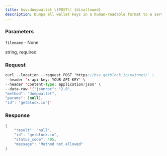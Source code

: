 ```yaml
---
title: bsv:dumpwallet \[POST\] {disallowed}
description: Dumps all wallet keys in a human-readable format to a server-side file.This does not allow overwriting existing files.Imported scripts are included in the dumpfile, but corresponding BIP173addresses, etc. may not be added automatically by importwallet.Note that if your wallet contains keys which are not derived from yourHD seed (e.g. imported keys), these are not covered by only backing upthe seed itself, and must be backed up too (e.g. ensure you back up thewhole dumpfile).
---
```


### Parameters


`filename` - None

string, required

### Request

``` java
curl --location --request POST 'https://bsv.getblock.io/mainnet/' \ 
--header 'x-api-key: YOUR-API-KEY' \ 
--header 'Content-Type: application/json' \ 
--data-raw '{"jsonrpc": "2.0",
"method": "dumpwallet",
"params": [null],
"id": "getblock.io"}'
```

###  Response

``` java
{
    "result": "null",
    "id": "getblock.io",
    "status_code": 405,
    "message": "Method not allowed"
}
```

